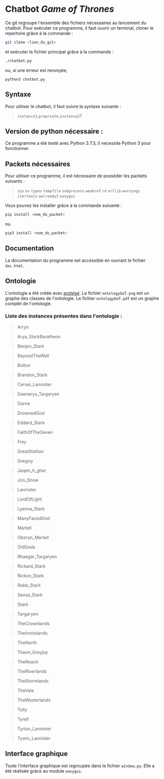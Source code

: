 # Chatbot *Game of Thrones*

Ce git regroupe l'ensemble des fichiers nécessaires au lancement du chatbot.
Pour exécuter ce programme, il faut ouvrir un terminal, cloner le repertoire grâce à la commande :
```sh
git clone <lien_du_git>
```

et exécuter le fichier principal grâce à la commande :
```sh
./chatbot.py
```
ou, si une erreur est renvoyée,
```
python3 chatbot.py
```

## Syntaxe

Pour utiliser le chatbot, il faut suivre la syntaxe suivante :
>`instance1`,`propriete`,`instance2`?

## Version de python nécessaire :

Ce programme a été testé avec Python 3.7.3, il necessite Python 3 pour fonctionner.

## Packets nécessaires

Pour utiliser ce programme, il est nécessaire de posséder les packets suivants :
> `sys` `os` `types` `tempfile` `subprocess` `weakref` `re` `urllib` `warnings` `itertools` `owlready2` `easygui`

Vous pouvez les installer grâce à la commande suivante :
```sh
pip install <nom_du_packet>
```
ou
```sh
pip3 install <nom_du_packet>
```

## Documentation

La documentation du programme est accessible en ouvrant le fichier `doc.html`.

## Ontologie

L'ontologie a été créée avec [*protégé*](https://protege.stanford.edu/). Le fichier `ontologyGoT.png` est un graphe des classes de l'ontologie. Le fichier `ontologyGoT.pdf` est un graphe complet de l'ontologie.

### Liste des instances présentes dans l'ontologie :
>Arryn

>Arya_StarkBaratheon

>Benjen_Stark

>BeyondTheWall

>Bolton

>Brandon_Stark

>Cersei_Lannister

>Daenerys_Targaryen

>Dorne

>DrownedGod

>Eddard_Stark

>FaithOfTheSeven

>Frey

>GreatStallion

>Greyjoy

>Jaqen_h_ghar

>Jon_Snow

>Lannister

>LordOfLight

>Lyanna_Stark

>ManyFacedGod

>Martell

>Oberyn_Martell

>OldGods

>Rhaegar_Targaryen

>Rickard_Stark

>Rickon_Stark

>Robb_Stark

>Sansa_Stark

>Stark

>Targaryen

>TheCrownlands

>TheIronIslands

>TheNorth

>Theon_Greyjoy

>TheReach

>TheRiverlands

>TheStormlands

>TheVale

>TheWesterlands

>Tully

>Tyrell

>Tyrion_Lannister

>Tywin_Lannister

## Interface graphique

Toute l'interface graphique est regroupée dans le fichier `window.py`. Elle a
été réalisée grâce au module `easygui`.
